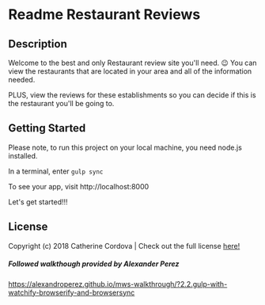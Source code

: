 # Readme Restaurant Reviews  

## Description

Welcome to the best and only Restaurant review site you'll need. 😉
You can view the restaurants that are located in your area and all of the information needed.

PLUS, view the reviews for these establishments so you can decide if this is the restaurant you'll be going to.

## Getting Started

Please note, to run this project on your local machine, you need node.js installed.

In a terminal, enter `gulp sync`

To see your app, visit http://localhost:8000

Let's get started!!!

## License
Copyright (c) 2018 Catherine Cordova | Check out the full license [here!](https://github.com/Ccordova41/mws-restaurant-stage-1/blob/master/LICENSE)

##### Followed walkthough provided by Alexander Perez
https://alexandroperez.github.io/mws-walkthrough/?2.2.gulp-with-watchify-browserify-and-browsersync
